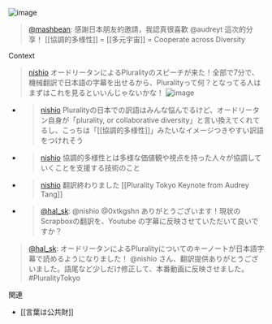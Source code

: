 
![image](https://gyazo.com/0147521cf945090eed40eb36950dddf0/thumb/1000)
> [@mashbean](https://twitter.com/mashbean/status/1649263699398635520?s=20): 感謝日本朋友的邀請，我認真很喜歡 @audreyt 這次的分享！
> [[協調的多様性]] = [[多元宇宙]] = Cooperate across Diversity

Context
> [nishio](https://twitter.com/nishio/status/1648559015331241985) オードリータンによるPluralityのスピーチが来た！全部で7分で、機械翻訳で日本語の字幕を出せるから、Pluralityって何？となってる人はまずはこれを見るといいんじゃないかな！
>  ![image](https://pbs.twimg.com/card_img/1648336904801366023/0m4Miygy?format=jpg&name=360x360#.png)
- > [nishio](https://twitter.com/nishio/status/1648572231885402112) Pluralityの日本での訳語はみんな悩んでるけど、オードリータン自身が「plurality, or collaborative diversity」と言い換えてくれてるし、こっちは「[[協調的多様性]]」みたいなイメージつきやすい訳語をつけれそう
- > [nishio](https://twitter.com/nishio/status/1648619205678493696) 協調的多様性とは多様な価値観や視点を持った人々が協調していくことを支援する技術のこと
- > [nishio](https://twitter.com/nishio/status/1648700100598956032) 翻訳終わりました [[Plurality Tokyo Keynote from Audrey Tang]]
- > [@hal_sk](https://twitter.com/hal_sk/status/1648950775643766784?s=20): @nishio @0xtkgshn ありがとうございます！現状のScrapboxの翻訳を、Youtube の字幕に反映させていただいて良いですか？
> [@hal_sk](https://twitter.com/hal_sk/status/1649334470162669568?s=20): オードリータンによるPluralityについてのキーノートが日本語字幕で読めるようになりました！ @nishio さん、翻訳提供ありがとうございました。語尾など少しだけ修正して、本番動画に反映させました。 #PluralityTokyo

関連
- [[言葉は公共財]]
